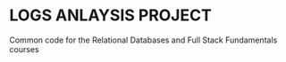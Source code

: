 LOGS ANLAYSIS PROJECT
=============

Common code for the Relational Databases and Full Stack Fundamentals courses
